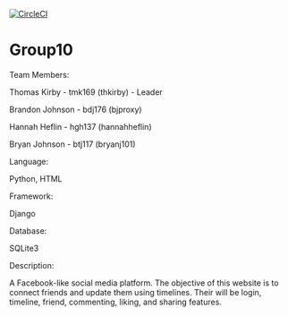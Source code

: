 [![CircleCI](https://dl.circleci.com/status-badge/img/gh/thkirby/Group10/tree/main.svg?style=svg)](https://dl.circleci.com/status-badge/redirect/gh/thkirby/Group10/tree/main)

# Group10

Team Members:

Thomas Kirby - tmk169 (thkirby) - Leader

Brandon Johnson - bdj176  (bjproxy)

Hannah Heflin - hgh137 (hannahheflin)

Bryan Johnson - btj117 (bryanj101)


Language:

Python, HTML



Framework:

Django



Database:

SQLite3



Description:

A Facebook-like social media platform. The objective of this website is to connect friends and update them using timelines. Their will be login, timeline, friend, commenting, liking, and sharing features.
